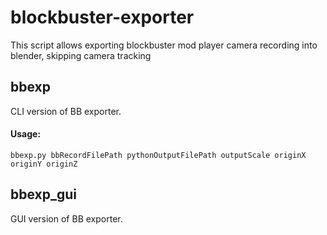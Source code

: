 # blockbuster-exporter
This script allows exporting blockbuster mod player camera recording into blender, skipping camera tracking

## bbexp
CLI version of BB exporter. 
#### Usage:
```
bbexp.py bbRecordFilePath pythonOutputFilePath outputScale originX originY originZ
```
## bbexp_gui
GUI version of BB exporter.
